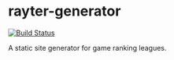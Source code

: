 # rayter-generator

[![Build Status](https://github.com/rayter-org/rayter-generator/workflows/Tests/badge.svg)](https://github.com/rayter-org/rayter-generator/actions?query=workflow%3ATests)

A static site generator for game ranking leagues.
